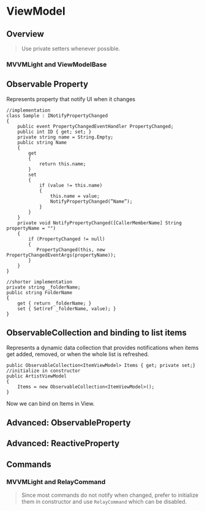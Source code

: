 # ViewModel
## Overview

> Use private setters whenever possible.

### MVVMLight and ViewModelBase

## Observable Property
Represents property that notify UI when it changes
```
//implementation
class Sample : INotifyPropertyChanged
{
    public event PropertyChangedEventHandler PropertyChanged;
    public int ID { get; set; }
    private string name = String.Empty;
    public string Name
    {
        get
        {
            return this.name;
        }
        set
        {
            if (value != this.name)
            {
                this.name = value;
                NotifyPropertyChanged(”Name”);
            }
        }
    }
    private void NotifyPropertyChanged([CallerMemberName] String propertyName = "")
    {
        if (PropertyChanged != null)
        {
           PropertyChanged(this, new PropertyChangedEventArgs(propertyName));
        }
    }
}

//shorter implementation
private string _folderName;
public string FolderName
{
    get { return _folderName; }
    set { Set(ref _folderName, value); }
}
```

## ObservableCollection<T> and binding to list items

Represents a dynamic data collection that provides notifications when items get added, removed, or when the whole list is refreshed.
```
public ObservableCollection<ItemViewModel> Items { get; private set;}
//initialize in constructor
public ArtistViewModel
{
    Items = new ObservableCollection<ItemViewModel>();
}
```
Now we can bind on Items in View.

## Advanced: ObservableProperty

## Advanced: ReactiveProperty

## Commands

### MVVMLight and RelayCommand

> Since most commands do not notify when changed, prefer to initialize them in constructor and use `RelayCommand` which can be disabled.

